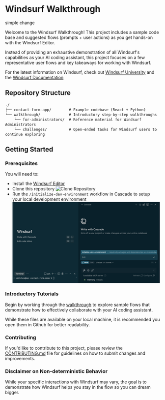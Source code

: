 # Windsurf Walkthrough
simple change

Welcome to the Windsurf Walkthrough! This project includes a sample code base and suggested flows (prompts + user actions) as you get hands-on with the Windsurf Editor.

Instead of providing an exhaustive demonstration of all Windsurf's capabilities as your AI coding assistant, this project focuses on a few representative user flows and key takeaways for working with Windsurf.

For the latest information on Windsurf, check out [Windsurf University](https://windsurf.com/university) and the [Windsurf Documentation](https://docs.windsurf.com/windsurf/getting-started)

## Repository Structure

```
./
├── contact-form-app/        # Example codebase (React + Python)
└── walkthrough/             # Introductory step-by-step walkthroughs
    └── for-administrators/  # Reference material for Windsurf Administrators
    └── challenges/          # Open-ended tasks for Windsurf users to continue exploring
```

## Getting Started

### Prerequisites
You will need to:
- Install the [Windsurf Editor](https://windsurf.com/download)
- Clone this repository
![Clone Repository](walkthrough/assets/clone.gif)
- Run the `/initialize-dev-environment` workflow in Cascade to setup your local development environment
![Initialize Dev Environment](walkthrough/assets/initialize.png)


### Introductory Tutorials
Begin by working through the [walkthrough](./walkthrough) to explore sample flows that demonstrate how to effectively collaborate with your AI coding assistant. 

While these files are available on your local machine, it is recommended you open them in Github for better readability.

### Contributing

If you'd like to contribute to this project, please review the [CONTRIBUTING.md](CONTRIBUTING.md) file for guidelines on how to submit changes and improvements.

### Disclaimer on Non-deterministic Behavior

While your specific interactions with Windsurf may vary, the goal is to demonstrate how Windsurf helps you stay in the flow so you can dream bigger.
